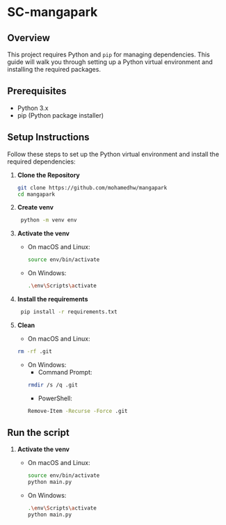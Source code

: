 # SC-mangapark

## Overview

This project requires Python and `pip` for managing dependencies. This guide will walk you through setting up a Python virtual environment and installing the required packages.

## Prerequisites

- Python 3.x
- pip (Python package installer)

## Setup Instructions

Follow these steps to set up the Python virtual environment and install the required dependencies:

1. **Clone the Repository**

   ```bash
   git clone https://github.com/mohamedhw/mangapark
   cd mangapark
   ```

2. **Create venv**

    ```bash
     python -m venv env
    ```

3.  **Activate the venv**
     - On macOS and Linux:

         ```bash
         source env/bin/activate
         ```
     - On Windows:

         ```bash
         .\env\Scripts\activate
         ```

4.  **Install the requirements**
    ```bash
     pip install -r requirements.txt
    ```

5. **Clean**
    - On macOS and Linux:

    ```bash
    rm -rf .git
    ```

    - On Windows:
        - Command Prompt:
        ```bash
        rmdir /s /q .git
        ```
        - PowerShell:
        ```bash
        Remove-Item -Recurse -Force .git
        ```

## Run the script

1.  **Activate the venv**
     - On macOS and Linux:

         ```bash
         source env/bin/activate
         python main.py
         ```
     - On Windows:

         ```bash
         .\env\Scripts\activate
         python main.py
         ```

